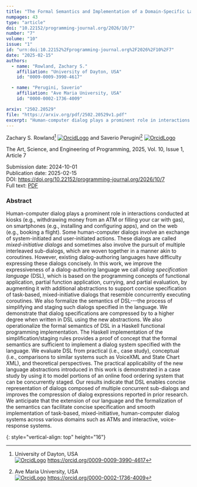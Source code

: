 ```yaml
---
title: "The Formal Semantics and Implementation of a Domain-Specific Language for Mixed-Initiative Dialogs"
numpages: 43
type: "article"
doi: "10.22152/programming-journal.org/2026/10/7"
number: "7"
volume: "10"
issue: "1"
id: "urn:doi:10.22152%2Fprogramming-journal.org%2F2026%2F10%2F7"
date: "2025-02-15"
authors: 
  - name: "Rowland, Zachary S."
    affiliation: "University of Dayton, USA"
    id: "0009-0009-3990-4617"

  - name: "Perugini, Saverio"
    affiliation: "Ave Maria University, USA"
    id: "0000-0002-1736-4009"

arxiv: "2502.20529"
file: "https://arxiv.org/pdf/2502.20529v1.pdf"
excerpt: "Human-computer dialog plays a prominent role in interactions conducted at kiosks (e.g., withdrawing money from an ATM or filling your car with gas), on smartphones (e.g., installing and configuring apps), and on the web (e.g., booking a flight). Some human-computer dialogs involve an exchange of system-initiated and user-initiated actions. These dialogs are called *mixed-initiative dialogs* and sometimes also involve the pursuit of multiple interleaved sub-dialogs, which are woven together in a manner akin to coroutines. However, existing dialog-authoring languages have difficulty expressing these dialogs concisely. In this work, we improve the expressiveness of a dialog-authoring language we call *dialog specification language* (DSL), which is based on the programming concepts of functional application, partial function application, currying, and partial evaluation, by augmenting it with additional abstractions to support concise specification of task-based, mixed-initiative dialogs that resemble concurrently executing coroutines. We also formalize the semantics of DSL---the process of simplifying and staging such dialogs specified in the language. We demonstrate that dialog specifications are compressed by to a higher degree when written in DSL using the new abstractions. We also operationalize the formal semantics of DSL in a Haskell functional programming implementation. The Haskell implementation of the simplification/staging rules provides a proof of concept that the formal semantics are sufficient to implement a dialog system specified with the language. We evaluate DSL from practical (i.e., case study), conceptual (i.e., comparisons to similar systems such as VoiceXML and State Chart XML), and theoretical perspectives. The practical applicability of the new language abstractions introduced in this work is demonstrated in a case study by using it to model portions of an online food ordering system that can be concurrently staged. Our results indicate that DSL enables concise representation of dialogs composed of multiple concurrent sub-dialogs and improves the compression of dialog expressions reported in prior research. We anticipate that the extension of our language and the formalization of the semantics can facilitate concise specification and smooth implementation of task-based, mixed-initiative, human-computer dialog systems across various domains such as ATMs and interactive, voice-response systems."
---
```

Zachary S. Rowland[^1] [![OrcidLogo]](https://orcid.org/0009-0009-3990-4617) and Saverio Perugini[^2] [![OrcidLogo]](https://orcid.org/0000-0002-1736-4009)

The Art, Science, and Engineering of Programming, 2025, Vol. 10, Issue 1, Article 7

Submission date: 2024-10-01  
Publication date: 2025-02-15  
DOI: <https://doi.org/10.22152/programming-journal.org/2026/10/7>  
Full text: [PDF](https://arxiv.org/pdf/2502.20529v1.pdf)  


### Abstract

Human-computer dialog plays a prominent role in interactions conducted at kiosks (e.g., withdrawing money from an ATM or filling your car with gas), on smartphones (e.g., installing and configuring apps), and on the web (e.g., booking a flight). Some human-computer dialogs involve an exchange of system-initiated and user-initiated actions. These dialogs are called *mixed-initiative dialogs* and sometimes also involve the pursuit of multiple interleaved sub-dialogs, which are woven together in a manner akin to coroutines. However, existing dialog-authoring languages have difficulty expressing these dialogs concisely. In this work, we improve the expressiveness of a dialog-authoring language we call *dialog specification language* (DSL), which is based on the programming concepts of functional application, partial function application, currying, and partial evaluation, by augmenting it with additional abstractions to support concise specification of task-based, mixed-initiative dialogs that resemble concurrently executing coroutines. We also formalize the semantics of DSL---the process of simplifying and staging such dialogs specified in the language. We demonstrate that dialog specifications are compressed by to a higher degree when written in DSL using the new abstractions. We also operationalize the formal semantics of DSL in a Haskell functional programming implementation. The Haskell implementation of the simplification/staging rules provides a proof of concept that the formal semantics are sufficient to implement a dialog system specified with the language. We evaluate DSL from practical (i.e., case study), conceptual (i.e., comparisons to similar systems such as VoiceXML and State Chart XML), and theoretical perspectives. The practical applicability of the new language abstractions introduced in this work is demonstrated in a case study by using it to model portions of an online food ordering system that can be concurrently staged. Our results indicate that DSL enables concise representation of dialogs composed of multiple concurrent sub-dialogs and improves the compression of dialog expressions reported in prior research. We anticipate that the extension of our language and the formalization of the semantics can facilitate concise specification and smooth implementation of task-based, mixed-initiative, human-computer dialog systems across various domains such as ATMs and interactive, voice-response systems.


[^1]: University of Dayton, USA  
    [![OrcidLogo]](https://orcid.org/0009-0009-3990-4617) <https://orcid.org/0009-0009-3990-4617>

[^2]: Ave Maria University, USA  
    [![OrcidLogo]](https://orcid.org/0000-0002-1736-4009) <https://orcid.org/0000-0002-1736-4009>


[OrcidLogo]: /assets/images/orcid.svg "Orcid Logo"
{: style="vertical-align: top" height="16"}
